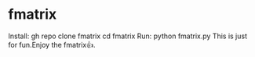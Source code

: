 # fmatrix
Install: gh repo clone fmatrix
cd fmatrix
Run: python fmatrix.py
This is just for fun.Enjoy the fmatrix👍.
